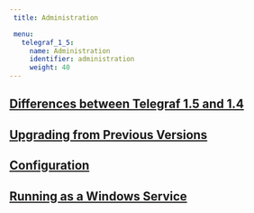 ```yaml
---
 title: Administration

 menu:
   telegraf_1_5:
     name: Administration
     identifier: administration
     weight: 40
---
```


## [Differences between Telegraf 1.5 and 1.4](/telegraf/v1.5/administration/differences/)

## [Upgrading from Previous Versions](/telegraf/v1.5/administration/upgrading/)

## [Configuration](/telegraf/v1.5/administration/configuration/)

## [Running as a Windows Service](/telegraf/v1.5/administration/windows_service/)
